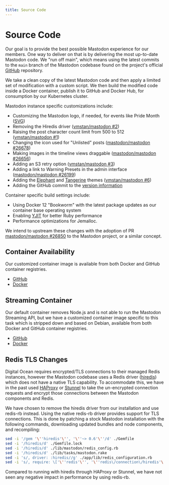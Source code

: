 ```yaml
---
title: Source Code
---
```


# Source Code

Our goal is to provide the best possible Mastodon experience for our members.
One way to deliver on that is by delivering the most up-to-date Mastodon code.
We  "run off main", which means using the latest commits to the `main` branch of the Mastodon codebase found on the project's official [GitHub](https://github.com/mastodon/mastodon) repository.

We take a clean copy of the latest Mastodon code and then apply a limited set of modification with a custom script.
We then build the modified code inside a Docker container, publish it to GitHub and Docker Hub, for consumption by our Kubernetes cluster.

Mastodon instance specific customizations include:

- Customizing the Mastodon logo, if needed, for events like Pride Month ([SVG](https://cdn.vmst.io/docs/masto-pride.zip))
- Removing the Hiredis driver ([vmstan/mastodon #2](https://github.com/vmstan/mastodon/pull/2))
- Raising the post character count limit from 500 to 512 ([vmstan/mastodon #1](https://github.com/vmstan/mastodon/pull/1))
- Changing the icon used for "Unlisted" posts ([mastodon/mastodon #26678](https://github.com/mastodon/mastodon/pull/26678))
- Making images in the timeline views draggable ([mastodon/mastodon #26656](https://github.com/mastodon/mastodon/pull/26656))
- Adding an S3 retry option ([vmstan/mastodon #3](https://github.com/vmstan/mastodon/pull/3))
- Adding a link to Warning Presets in the admin interface ([mastodon/mastodon #26199](https://github.com/mastodon/mastodon/pull/26199))
- Adding the [Elephant](/flings/elephant) and [Tangerine](/flings/tangerine) themes ([vmstan/mastodon #6](https://github.com/vmstan/mastodon/pull/6))
- Adding the GitHub commit to the [version information](/infrastructure/versions)

Container specific build settings include:

- Using Docker 12 "Bookworm" with the latest package updates as our container base operating system
- Enabling [YJIT](https://shopify.engineering/ruby-yjit-is-production-ready) for better Ruby performance
- Performance optimizations for Jemalloc.

We intend to upstream these changes with the adoption of PR [mastodon/mastodon #26850](https://github.com/mastodon/mastodon/pull/26850) to the Mastodon project, or a similar concept.

## Container Availability

Our customized container image is available from both Docker and GitHub container registries.

- [GitHub](https://github.com/users/vmstan/packages/container/package/mastodon)
- [Docker](https://hub.docker.com/r/vmstan/mastodon)

## Streaming Container

Our default container removes Node.js and is not able to run the Mastodon Streaming API, but we have a customized container image specific to this task which is stripped down and based on Debian, available from both Docker and GitHub container registries.

- [GitHub](https://github.com/users/vmstan/packages/container/package/mastodon-streaming)
- [Docker](https://hub.docker.com/r/vmstan/mastodon-streaming)

## Redis TLS Changes

Digital Ocean requires encrypted/TLS connections to their managed Redis instances, however the Mastodon codebase uses a Redis driver ([hiredis](https://github.com/redis/hiredis-rb)) which does not have a native TLS capability.
To accommodate this, we have in the past used [HAProxy](https://www.haproxy.org) or [Stunnel](https://www.stunnel.org) to take the un-encrypted connection requests and encrypt those connections between the Mastodon components and Redis.

We have chosen to remove the hiredis driver from our installation and use redis-rb instead.
Using the native redis-rb driver provides support for TLS connections.
This is done by patching a stock Mastodon installation with the following commands, downloading updated bundles and node components, and recompiling:

```bash
sed -i '/gem '\''hiredis'\'', '\''~> 0.6'\''/d' ./Gemfile
sed -i '/hiredis/d' ./Gemfile.lock
sed -i '/hiredis/d' ./lib/mastodon/redis_config.rb
sed -i '/hiredis/d' ./lib/tasks/mastodon.rake
sed -i 's/, driver: :hiredis//g' ./app/lib/redis_configuration.rb
sed -i 's/, require: \['\''redis'\'', '\''redis\/connection\/hiredis'\''\]//' ./Gemfile
```

Compared to running with hiredis through HAProxy or Stunnel, we have not seen any negative impact in performance by using redis-rb.
